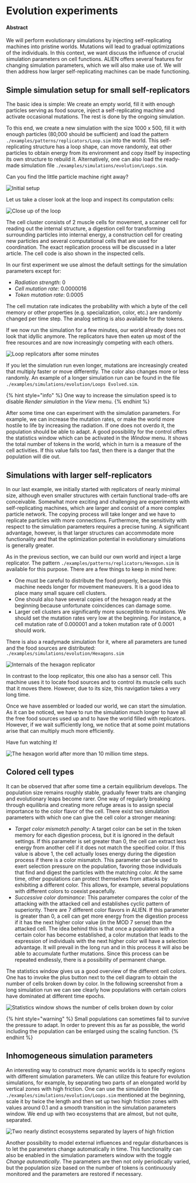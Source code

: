 # Evolution experiments

#### Abstract

We will perform evolutionary simulations by injecting self-replicating machines into pristine worlds. Mutations will lead to gradual optimizations of the individuals. In this context, we want discuss the influence of crucial simulation parameters on cell functions. ALIEN offers several features for changing simulation parameters, which we will also make use of. We will then address how larger self-replicating machines can be made functioning.

## Simple simulation setup for small self-replicators

The basic idea is simple: We create an empty world, fill it with enough particles serving as food source, inject a self-replicating machine and activate occasional mutations. The rest is done by the ongoing simulation.

To this end, we create a new simulation with the size 1000 x 500, fill it with enough particles (80,000 should be sufficient) and load the pattern `./examples/patterns/replicators/Loop.sim` into the world. This self-replicating structure has a loop shape, can move randomly, eat other particles to obtain energy from its environment and copy itself by inspecting its own structure to rebuild it. Alternatively, one can also load the ready-made simulation file `./examples/simulations/evolution/Loops.sim`.

Can you find the little particle machine right away?

![Initial setup](../.gitbook/assets/loop.png)

Let us take a closer look at the loop and inspect its computation cells:

![Close up of the loop](<../.gitbook/assets/loop closeup.png>)

The cell cluster consists of 2 muscle cells for movement, a scanner cell for reading out the internal structure, a digestion cell for transforming surrounding particles into internal energy, a construction cell for creating new particles and several computational cells that are used for coordination. The exact replication process will be discussed in a later article. The cell code is also shown in the inspected cells.

In our first experiment we use almost the default settings for the simulation parameters except for:

* _Radiation strength_: 0
* _Cell mutation rate_: 0.0000016
* _Token mutation rate_: 0.0005

The cell mutation rate indicates the probability with which a byte of the cell memory or other properties (e.g. specialization, color, etc.) are randomly changed per time step. The analog setting is also available for the tokens.

If we now run the simulation for a few minutes, our world already does not look that idyllic anymore. The replicators have then eaten up most of the free resources and are now increasingly competing with each others.

![Loop replicators after some minutes](<../.gitbook/assets/loop later.png>)

If you let the simulation run even longer, mutations are increasingly created that multiply faster or move differently. The color also changes more or less randomly. An example of a longer simulation run can be found in the file `./examples/simulations/evolution/Loops Evolved.sim`.

{% hint style="info" %}
One way to increase the simulation speed is to disable _Render simulation_ in the _View_ menu.
{% endhint %}

After some time one can experiment with the simulation parameters. For example, we can increase the mutation rates, or make the world more hostile to life by increasing the radiation. If one does not overdo it, the population should be able to adapt. A good possibility for the control offers the statistics window which can be activated in the _Window_ menu. It shows the total number of tokens in the world, which in turn is a measure of the cell activities. If this value falls too fast, then there is a danger that the population will die out.

## Simulations with larger self-replicators

In our last example, we initially started with replicators of nearly minimal size, although even smaller structures with certain functional trade-offs are conceivable. Somewhat more exciting and challenging are experiments with self-replicating machines, which are larger and consist of a more complex particle network. The copying process will take longer and we have to replicate particles with more connections. Furthermore, the sensitivity with respect to the simulation parameters requires a precise tuning. A significant advantage, however, is that larger structures can accommodate more functionality and that the optimization potential in evolutionary simulations is generally greater.

As in the previous section, we can build our own world and inject a large replicator. The pattern `./examples/patterns/replicators/Hexogon.sim` is available for this purpose. There are a few things to keep in mind here:

* One must be careful to distribute the food properly, because this machine needs longer for movement maneuvers. It is a good idea to place many small square cell clusters.
* One should also have several copies of the hexagon ready at the beginning because unfortunate coincidences can damage some.
* Larger cell clusters are significantly more susceptible to mutations. We should set the mutation rates very low at the beginning. For instance, a cell mutation rate of 0.000001 and a token mutation rate of 0.0001 should work.

There is also a readymade simulation for it, where all parameters are tuned and the food sources are distributed: `./examples/simulations/evolution/Hexagons.sim`

![Internals of the hexagon replicator](<../.gitbook/assets/hexagon closeup.png>)

In contrast to the loop replicator, this one also has a sensor cell. This machine uses it to locate food sources and to control its muscle cells such that it moves there. However, due to its size, this navigation takes a very long time.&#x20;

Once we have assembled or loaded our world, we can start the simulation. As it can be noticed, we have to run the simulation much longer to have all the free food sources used up and to have the world filled with replicators. However, if we wait sufficiently long, we notice that at some point mutations arise that can multiply much more efficiently.

Have fun watching it!

![The hexagon world after more than 10 million time steps.](<../.gitbook/assets/hexagons evolved.png>)

## Colored cell types

It can be observed that after some time a certain equilibrium develops. The population size remains roughly stable, gradually fewer traits are changing and evolutionary leaps become rarer. One way of regularly breaking through equilibria and creating more refuge areas is to assign special importance to the color flavor of the cell. There exist two simulation parameters with which one can give the cell color a stronger meaning:

* _Target color mismatch penalty_: A target color can be set in the token memory for each digestion process, but it is ignored in the default settings. If this parameter is set greater than 0, the cell can extract less energy from another cell if it does not match the specified color. If this value is above 1, the cell actually loses energy during the digestion process if there is a color mismatch. This parameter can be used to exert selection pressure on the population, favoring those individuals that find and digest the particles with the matching color. At the same time, other populations can protect themselves from attacks by exhibiting a different color. This allows, for example, several populations with different colors to coexist peacefully.
* _Successive color dominance_: This parameter compares the color of the attacking with the attacked cell and establishes cyclic pattern of superiority. There are 7 different color flavors in ALIEN. If this parameter is greater than 0, a cell can get more energy from the digestion process if it has the next higher color value (in the MOD 7 sense) than the attacked cell. The idea behind this is that once a population with a certain color has become established, a color mutation that leads to the expression of individuals with the next higher color will have a selection advantage. It will prevail in the long run and in this process it will also be able to accumulate further mutations. Since this process can be repeated endlessly, there is a possibility of permanent change.

The statistics window gives us a good overview of the different cell colors. One has to invoke the plus button next to the cell diagram to obtain the number of cells broken down by color. In the following screenshot from a long simulation run we can see clearly how populations with certain colors have dominated at different time epochs.

![Statistics window shows the number of cells broken down by color](../.gitbook/assets/statistics.PNG)

{% hint style="warning" %}
Small populations can sometimes fail to survive the pressure to adapt. In order to prevent this as far as possible, the world including the population can be enlarged using the scaling function.
{% endhint %}

## Inhomogeneous simulation parameters

An interesting way to construct more dynamic worlds is to specify regions with different simulation parameters. We can utilize this feature for evolution simulations, for example, by separating two parts of an elongated world by vertical zones with high friction. One can use the simulation file `./examples/simulations/evolution/Loops.sim` mentioned at the beginning, scale it by twice the length and then set up two high friction zones with values around 0.1 and a smooth transition in the simulation parameters window. We end up with two ecosystems that are almost, but not quite, separated.

![Two nearly distinct ecosystems separated by layers of high friction](<../.gitbook/assets/inhomogeneous parameters.png>)

Another possibility to model external influences and regular disturbances is to let the parameters change automatically in time. This functionality can also be enabled in the simulation parameters window with the toggle _Change automatically_. The parameters are then not only periodically varied, but the population size based on the number of tokens is continuously monitored and the parameters are restored if necessary.
